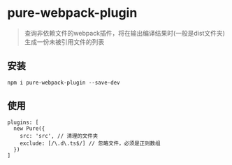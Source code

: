 # pure-webpack-plugin

> 查询非依赖文件的webpack插件，将在输出编译结果时(一般是dist文件夹)生成一份未被引用文件的列表

## 安装
```
npm i pure-webpack-plugin --save-dev
```

## 使用
```
plugins: [
  new Pure({
    src: 'src', // 清理的文件夹
    exclude: [/\.d\.ts$/] // 忽略文件，必须是正则数组
  })
]
```
